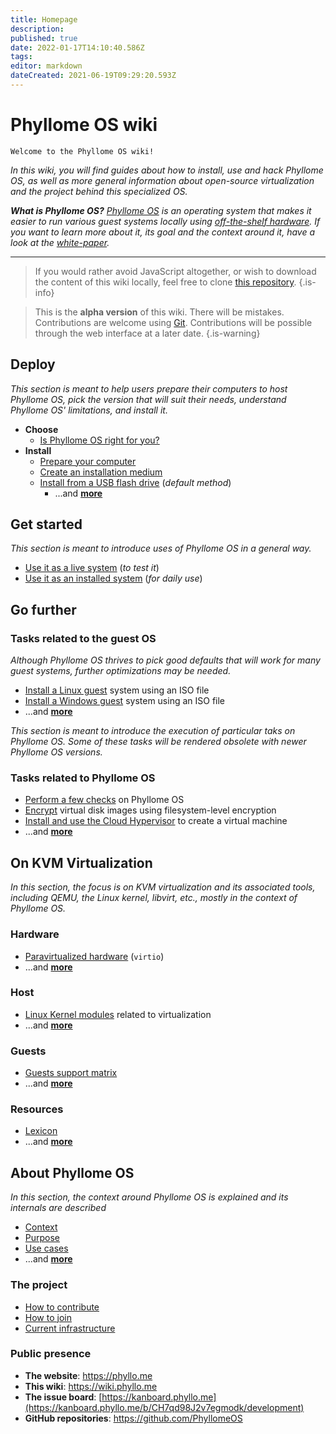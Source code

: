 ```yaml
---
title: Homepage
description: 
published: true
date: 2022-01-17T14:10:40.586Z
tags: 
editor: markdown
dateCreated: 2021-06-19T09:29:20.593Z
---
```


# Phyllome OS wiki

`Welcome to the Phyllome OS wiki! `

*In this wiki, you will find guides about how to install, use and hack Phyllome OS, as well as more general information about open-source virtualization and the project behind this specialized OS.*

***What is Phyllome OS?** [Phyllome OS](https://phyllo.me/) is an operating system that makes it easier to run various guest systems locally using [off-the-shelf hardware](https://wiki.phyllo.me/deploy/prepare). If you want to learn more about it, its goal and the context around it, have a look at the [white-paper](https://files.phyllo.me/s/oYwfxYpZcbppwr6).*

---

> If you would rather avoid JavaScript altogether, or wish to download the content of this wiki locally, feel free to clone [this repository](https://github.com/PhyllomeOS/wiki).
{.is-info}

> This is the **alpha version** of this wiki. There will be mistakes. Contributions are welcome using [Git](https://github.com/PhyllomeOS/wiki). Contributions will be possible through the web interface at a later date.
> {.is-warning}

## Deploy

*This section is meant to help users prepare their computers to host Phyllome OS, pick the version that will suit their needs, understand Phyllome OS' limitations, and install it.*

* **Choose**
	* [Is Phyllome OS right for you?](/deploy/rightforyou)
* **Install**
  * [Prepare your computer](/deploy/prepare)
  * [Create an installation medium](/deploy/medium)
  * [Install from a USB flash drive](/deploy/install) (*default method*)
	* ...and [**more**](https://wiki.phyllo.me/en/deploy)

## Get started

*This section is meant to introduce uses of Phyllome OS in a general way.*

* [Use it as a live system](/getstarted/live) (*to test it*)
* [Use it as an installed system](/getstarted/disk) (*for daily use*)

## Go further

### Tasks related to the guest OS

*Although Phyllome OS thrives to pick good defaults that will work for many guest systems, further optimizations may be needed.* 

* [Install a Linux guest](/gofurther/install-guest) system using an ISO file
* [Install a Windows guest](/gofurther/install-windows-guest) system using an ISO file
* ...and [**more**](https://wiki.phyllo.me/en/gofurther)

*This section is meant to introduce the execution of particular taks on Phyllome OS. Some of these tasks will be rendered obsolete with newer Phyllome OS versions.*

### Tasks related to Phyllome OS

* [Perform a few checks](/gofurther/checks) on Phyllome OS
* [Encrypt](/gofurther/encrypt) virtual disk images using filesystem-level encryption
* [Install and use the Cloud Hypervisor](/gofurther/cloud-hypervisor) to create a virtual machine
* ...and [**more**](https://wiki.phyllo.me/en/gofurther)

## On KVM Virtualization

*In this section, the focus is on KVM virtualization and its associated tools, including QEMU, the Linux kernel, libvirt, etc., mostly in the context of Phyllome OS.* 


### Hardware

* [Paravirtualized hardware](/virt/virtio) (`virtio`)
* ...and [**more**](https://wiki.phyllo.me/en/virt)

### Host

* [Linux Kernel modules](/virt/kernel-modules) related to virtualization
* ...and [**more**](https://wiki.phyllo.me/en/virt)

### Guests

* [Guests support matrix](/virt/guests)
* ...and [**more**](https://wiki.phyllo.me/en/virt)

### Resources

* [Lexicon](/virt/lexicon) 
* ...and [**more**](https://wiki.phyllo.me/en/virt)

## About Phyllome OS 

*In this section, the context around Phyllome OS is explained and its internals are described* 

* [Context](/phyllomeos/context)
* [Purpose](/phyllomeos/purpose)
* [Use cases](/phyllomeos/use-cases)
* ...and [**more**](https://wiki.phyllo.me/en/phyllomeos)

### The project

* [How to contribute](/project/contribute)
* [How to join](/project/join)
* [Current infrastructure](/project/infrastructure)

### Public presence

* **The website**: https://phyllo.me
* **This wiki**: https://wiki.phyllo.me
* **The issue board**: [https://kanboard.phyllo.me](https://kanboard.phyllo.me/b/CH7qd98J2v7egmodk/development)
* **GitHub repositories**: https://github.com/PhyllomeOS

